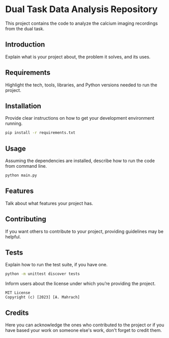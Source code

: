 # Dual Task Data Analysis Repository
This project contains the code to analyze the calcium imaging recordings from the dual task.

## Introduction
Explain what is your project about, the problem it solves, and its uses.

## Requirements
Highlight the tech, tools, libraries, and Python versions needed to run the project.

## Installation
Provide clear instructions on how to get your development environment running.
```bash
pip install -r requirements.txt
```

## Usage
Assuming the dependencies are installed, describe how to run the code from command line.

```python
python main.py
```

## Features
Talk about what features your project has.

## Contributing
If you want others to contribute to your project, providing guidelines may be helpful.

## Tests
Explain how to run the test suite, if you have one.

```bash
python -m unittest discover tests
```

Inform users about the license under which you’re providing the project.
```
MIT License
Copyright (c) [2023] [A. Mahrach]
```
## Credits
Here you can acknowledge the ones who contributed to the project or if you have based your work on someone else's work, don't forget to credit them.
